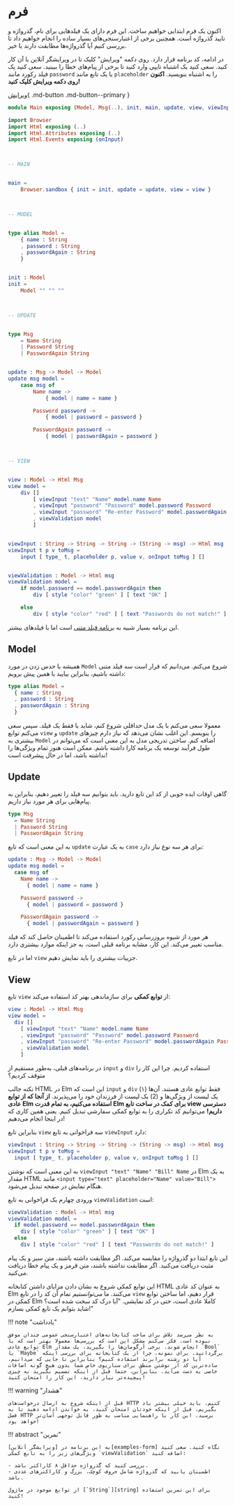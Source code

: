 # فرم

اکنون یک فرم ابتدایی خواهیم ساخت. این فرم دارای یک فیلدهایی برای نام، گذرواژه و تایید گذرواژه است. همچنین برخی از اعتبارسنجی‌های بسیار ساده را انجام خواهیم داد تا بررسی کنیم آیا گذرواژه‌ها مطابقت دارند یا خیر.

در ادامه، کد برنامه قرار دارد. روی دکمه "ویرایش" کلیک تا در ویرایشگر آنلاین با آن کار کنید. سعی کنید یک اشتباه تایپی وارد کنید تا برخی از پیام‌های خطا را ببینید. سعی کنید یک فیلد رکورد مانند `password` یا یک تابع مانند `placeholder` را به اشتباه بنویسید. **اکنون روی دکمه ویرایش کلیک کنید!**

[ویرایش](https://elm-lang.org/examples/forms){ .md-button .md-button--primary }

```elm linenums="1"
module Main exposing (Model, Msg(..), init, main, update, view, viewInput, viewValidation)

import Browser
import Html exposing (..)
import Html.Attributes exposing (..)
import Html.Events exposing (onInput)



-- MAIN


main =
    Browser.sandbox { init = init, update = update, view = view }



-- MODEL


type alias Model =
    { name : String
    , password : String
    , passwordAgain : String
    }


init : Model
init =
    Model "" "" ""



-- UPDATE


type Msg
    = Name String
    | Password String
    | PasswordAgain String


update : Msg -> Model -> Model
update msg model =
    case msg of
        Name name ->
            { model | name = name }

        Password password ->
            { model | password = password }

        PasswordAgain password ->
            { model | passwordAgain = password }



-- VIEW


view : Model -> Html Msg
view model =
    div []
        [ viewInput "text" "Name" model.name Name
        , viewInput "password" "Password" model.password Password
        , viewInput "password" "Re-enter Password" model.passwordAgain PasswordAgain
        , viewValidation model
        ]


viewInput : String -> String -> String -> (String -> msg) -> Html msg
viewInput t p v toMsg =
    input [ type_ t, placeholder p, value v, onInput toMsg ] []


viewValidation : Model -> Html msg
viewValidation model =
    if model.password == model.passwordAgain then
        div [ style "color" "green" ] [ text "OK" ]

    else
        div [ style "color" "red" ] [ text "Passwords do not match!" ]
```

این برنامه بسیار شبیه به [برنامه فیلد متنی](text_fields.md) است اما با فیلدهای بیشتر.

## Model

همیشه با حدس زدن در مورد `Model` شروع می‌کنم. می‌دانیم که قرار است سه فیلد متنی داشته باشیم، بنابراین بیایید با همین پیش برویم:

```elm
type alias Model =
  { name : String
  , password : String
  , passwordAgain : String
  }
```

معمولا سعی می‌کنم با یک مدل حداقلی شروع کنم، شاید با فقط یک فیلد. سپس سعی می‌کنم توابع `view` و `update` را بنویسم. این اغلب نشان می‌دهد که نیاز دارم چیزهای بیشتری به `Model` اضافه کنم. ساختن تدریجی مدل به این معنی است که می‌توانم در طول فرآیند توسعه یک برنامه کارا داشته باشم. ممکن است هنوز تمام ویژگی‌ها را نداشته باشد، اما در حال پیشرفت است!


## Update

گاهی اوقات ایده خوبی از کد این تابع دارید. باید بتوانیم سه فیلد را تغییر دهیم، بنابراین به پیام‌هایی برای هر مورد نیاز داریم.

```elm
type Msg
  = Name String
  | Password String
  | PasswordAgain String
```

به این معنی است که تابع `update` به یک عبارت `case` برای هر سه نوع نیاز دارد:

```elm
update : Msg -> Model -> Model
update msg model =
  case msg of
    Name name ->
      { model | name = name }

    Password password ->
      { model | password = password }

    PasswordAgain password ->
      { model | passwordAgain = password }
```

هر مورد از شیوه بروزرسانی رکورد استفاده می‌کند تا اطمینان حاصل کند که فیلد مناسب تغییر می‌کند. این کار، مشابه برنامه قبلی است، به جز اینکه موارد بیشتری دارد.

اما در تابع `view` جزییات بیشتری را باید نمایش دهیم.


## View

تابع `view` از **توابع کمکی** برای سازماندهی بهتر کد استفاده می‌کند:

```elm
view : Model -> Html Msg
view model =
  div []
    [ viewInput "text" "Name" model.name Name
    , viewInput "password" "Password" model.password Password
    , viewInput "password" "Re-enter Password" model.passwordAgain PasswordAgain
    , viewValidation model
    ]
```

در برنامه‌های قبلی، به‌طور مستقیم از `input` و `div` استفاده کردیم. چرا این کار را متوقف کردیم؟

نکته جالب HTML در Elm این است که `input` و `div` فقط توابع عادی هستند. آن‌ها (۱) یک لیست از ویژگی‌ها و (2) یک لیست از فرزندان خود را می‌پذیرند. **از آنجا که از توابع عادی Elm استفاده می‌کنیم، به تمام قدرت Elm برای کمک در ساخت تابع view دسترسی داریم!** می‌توانیم کد تکراری را به توابع کمکی سفارشی تبدیل کنیم. یعنی همین کاری که در اینجا انجام می‌دهیم!

بنابراین تابع `view` سه فراخوانی به تابع `viewInput` دارد:

```elm
viewInput : String -> String -> String -> (String -> msg) -> Html msg
viewInput t p v toMsg =
  input [ type_ t, placeholder p, value v, onInput toMsg ] []
```

به این معنی است که نوشتن `viewInput "text" "Name" "Bill" Name` در Elm به یک مقدار HTML مانند `<input type="text" placeholder="Name" value="Bill">` هنگام نمایش در صفحه تبدیل می‌شود.

ورودی چهارم یک فراخوانی به تابع `viewValidation` است:

```elm
viewValidation : Model -> Html msg
viewValidation model =
  if model.password == model.passwordAgain then
    div [ style "color" "green" ] [ text "OK" ]
  else
    div [ style "color" "red" ] [ text "Passwords do not match!" ]
```

این تابع ابتدا دو گذرواژه را مقایسه می‌کند. اگر مطابقت داشته باشند، متن سبز و یک پیام مثبت دریافت می‌کنید. اگر مطابقت نداشته باشند، متن قرمز و یک پیام خطا دریافت می‌کنید.

این توابع کمکی شروع به نشان دادن مزایای داشتن کتابخانه HTML به عنوان کد عادی Elm می‌کنند. ما _می‌توانستیم_ تمام آن کد را در تابع `view` قرار دهیم، اما ساختن توابع کمکی در Elm کاملا عادی است، حتی در کد نمایشی. "آیا درک کد سخت شده است؟ شاید بتوانم یک تابع کمکی بسازم!"

!!! note "یادداشت"

	به نظر می‌رسد تلاش برای ساخت کتابخانه‌های اعتبارسنجی عمومی چندان موفق نبوده است. فکر می‌کنم مشکل این است که بررسی‌ها معمولا بهتر است که با توابع عادی Elm انجام شوند. برخی آرگومان‌ها را بگیرید، یک مقدار `Bool` یا `Maybe` برگردانید. برای نمونه، چرا از یک کتابخانه برای بررسی اینکه آیا دو رشته برابرند استفاده کنیم؟ بنابراین تا جایی که می‌دانیم، ساده‌ترین کد از نوشتن منطق برای سناریوی خاص شما بدون هیچ گونه اضافات خاصی به دست می‌آید. بنابراین، حتما قبل از اینکه تصمیم بگیرید به چیزی پیچیده‌تر نیاز دارید، این کار را امتحان کنید!

!!! warning "هشدار"

	قبل از اینکه شروع به ارسال درخواست‌های HTTP کنیم، باید خیلی بیشتر یاد بگیریم. قبل از اینکه خودتان امتحان کنید، به خواندن ادامه دهید تا به فصل HTTP برسید. این کار با راهنمایی مناسب به طور قابل توجهی آسان‌تر خواهد بود!

!!! abstract "تمرین"

	به این برنامه در [ویرایشگر آنلاین][examples-form] نگاه کنید. سعی کنید ویژگی‌های زیر را به تابع کمکی `viewValidation` اضافه کنید:

	- بررسی کنید که گذرواژه حداقل ۸ کاراکتر باشد.
	- اطمینان یابید که گذرواژه شامل حروف کوچک، بزرگ و کاراکترهای عددی باشد.

	از توابع موجود در ماژول [`String`][string] برای این تمرین استفاده کنید!

[examples-form]: https://elm-lang.org/examples/forms
[string]: https://package.elm-lang.org/packages/elm/core/latest/String